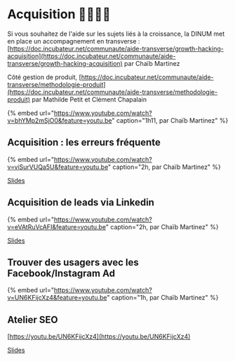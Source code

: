 # Acquisition 👨‍👨‍👦‍👦

Si vous souhaitez de l'aide sur les sujets liés à la croissance, la DINUM met en place un accompagnement en transverse : [https://doc.incubateur.net/communaute/aide-transverse/growth-hacking-acquisition](https://doc.incubateur.net/communaute/aide-transverse/growth-hacking-acquisition) par Chaïb Martinez

Côté gestion de produit, [https://doc.incubateur.net/communaute/aide-transverse/methodologie-produit](https://doc.incubateur.net/communaute/aide-transverse/methodologie-produit) par Mathilde Petit et Clément Chapalain

{% embed url="https://www.youtube.com/watch?v=bhYMp2mSjO0&feature=youtu.be" caption="1h11, par Chaïb Martinez" %}

## Acquisition : les erreurs fréquente

{% embed url="https://www.youtube.com/watch?v=viSurVUQa5U&feature=youtu.be" caption="2h, par Chaïb Martinez" %}

[Slides](https://www.evernote.com/l/AslvEJrJC7tNQauNJhmMs6bszDTR3VHwn7c)

## Acquisition de leads via Linkedin

{% embed url="https://www.youtube.com/watch?v=eVAtRuVcAFI&feature=youtu.be" caption="2h, par Chaïb Martinez" %}

[Slides](https://pad.incubateur.net/K3gKaBJXSEaImJQVuIY42w)

## Trouver des usagers avec les Facebook/Instagram Ad

{% embed url="https://www.youtube.com/watch?v=UN6KFijcXz4&feature=youtu.be" caption="1h, par Chaïb Martinez" %}

## Atelier SEO

[https://youtu.be/UN6KFijcXz4](https://youtu.be/UN6KFijcXz4) 

[Slides](https://docs.google.com/presentation/d/1Z7simVATAxPVsRe9a1V9Fuse2ts4cbV5sTeszxl8anw/edit?usp=sharing)



